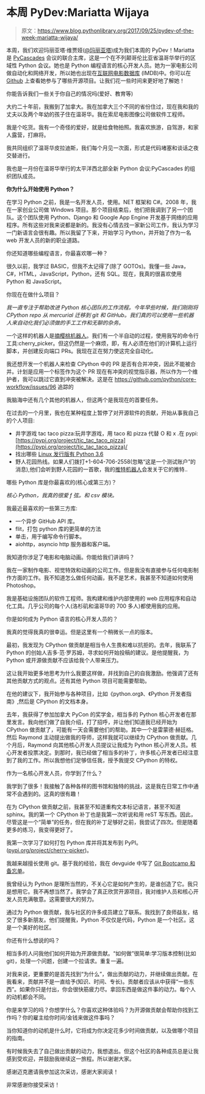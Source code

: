 # 本周 PyDev:Mariatta Wijaya

> 原文：<https://www.blog.pythonlibrary.org/2017/09/25/pydev-of-the-week-mariatta-wijaya/>

本周，我们欢迎玛丽亚塔·维贾娅([@玛丽亚塔](https://twitter.com/mariatta))成为我们本周的 PyDev！Mariatta 是 [PyCascades](https://www.pycascades.com/) 会议的联合主席，这是一个在不列颠哥伦比亚省温哥华举行的区域性 Python 会议。她也是 Python 编程语言的核心开发人员。她为一家电影公司做自动化和网络开发，所以她也出现在[互联网电影数据库](http://www.imdb.com/name/nm7641957/) (IMDB)中。你可以在 [Github](https://github.com/mariatta) 上查看她参与了哪些开源项目。让我们花一些时间来更好地了解她！

你能告诉我们一些关于你自己的情况吗(爱好、教育等)

大约二十年前，我搬到了加拿大。我在加拿大三个不同的省份住过，现在我和我的丈夫以及两个年幼的孩子住在温哥华。我在索尼电影图像公司做软件工程师。

我是个吃货。我有一个奇怪的爱好，就是给食物拍照。我喜欢旅游，自驾游，和家人露营，打麻将。

我共同组织了温哥华皮拉迪斯，我们每个月见一次面，形式是代码堵塞和谈话之夜交替进行。

我也是一月份在温哥华举行的太平洋西北部全新 Python 会议:PyCascades 的组织团队成员。

**你为什么开始使用 Python？**

在学习 Python 之前，我是一名开发人员，使用。NET 框架和 C#。2008 年，我在一家创业公司做 Windows 项目。那个项目结束后，他们把我调到了另一个团队。这个团队使用 Python、Django 和 Google App Engine 开发基于网络的应用程序。所有这些对我来说都是新的。我没有心情去找一家新公司工作，我认为学习一门新语言会很有趣。所以我留了下来，开始学习 Python，并开始了作为一名 web 开发人员的新的职业道路。

你还知道哪些编程语言，你最喜欢哪一种？

很久以前，我学过 BASIC，但我不太记得了(除了 GOTOs)。我懂一些 Java，C#，HTML，JavaScript，Python，还有 SQL。现在，我真的很喜欢使用 Python 和 JavaScript。

你现在在做什么项目？

*我一直专注于帮助改进 Python 核心团队的工作流程。今年早些时候，我们刚刚将 CPython repo 从 mercurial 迁移到 git 和 GitHub。我们真的可以使用一些机器人来自动化我们必须做的手工工作和无聊的杂务。*

一个这样的机器人是[摘樱桃机器人](https://github.com/python/core-workflow/issues/8)。我们有一个半自动的过程，使用我写的命令行工具:cherry_picker。但这仍然是一个麻烦，即，有人必须在他们的计算机上运行脚本，并创建反向端口 PRs。我现在正在努力使这完全自动化。

我还想开发一个机器人来检查 CPython 中的 PR 是否有合并冲突，因此不能被合并。计划是应用一个标签作为这个 PR 现在有冲突的视觉指示器，所以作为一个维护者，我可以跳过它直到冲突被解决。这是在 https://github.com/python/core-workflow/issues/96 追踪的

我脑海中还有几个其他的机器人，但这两个是我现在的首要任务。

在过去的一个月里，我也在某种程度上暂停了对开源软件的贡献，开始从事我自己的个人项目:

*   井字游戏 tac taco pizza:玩井字游戏，用 taco 和 pizza 代替 O 和 x .在 pypi:[https://pypi.org/project/tic_tac_taco_pizza](https://pypi.org/project/tic_tac_taco_pizza)/
*   找出哪些 [Linux 发行版有 Python 3.6](https://github.com/Mariatta/python_versions_and_distros)
*   野人花园热线。如果人们拨打+1-604-706-2558(忽略“这是一个测试账户”的消息),他们会听到野人花园的一首歌，我的[推特机器人](https://twitter.com/sg_hotline_bot)会发关于它的推特..

哪些 Python 库是你最喜欢的(核心或第三方)？

*核心 Python，我真的很爱 f 弦。和 csv 模块。*

我最近最喜欢的一些第三方库:

*   一个异步 GitHub API 库。
*   flit，打包 python 库的更简单的方法
*   单击，用于编写命令行脚本。
*   aiohttp，asyncio http 服务器和客户端。

我知道你涉足了电影和电脑动画。你能给我们讲讲吗？

我在一家制作电影、视觉特效和动画的公司工作。但是我没有直接参与任何电影制作方面的工作。我不知道怎么做任何动画，我不是艺术，我甚至不知道如何使用 Photoshop。

我是基础设施团队的软件工程师。我构建和维护内部使用的 web 应用程序和自动化工具。几乎公司的每个人(洛杉矶和温哥华的 700 多人)都使用我的应用。

你是如何成为 Python 语言的核心开发人员的？

我真的觉得我真的很幸运。但是这里有一个稍微长一点的版本。

最初，我发现为 CPython 做贡献是相当令人生畏和难以抗拒的。去年，我联系了 Python 的创始人吉多·范·罗苏姆，寻求如何开始投稿的建议。是他提醒我，为 Python 或开源做贡献不应该给我个人带来压力。

这让我开始更多地思考为什么我要这样做，并找到自己的自我激励。他强调了还有其他贡献方式的观点。还有其他 Python 项目可能需要帮助。

在他的建议下，我开始参与各种项目，比如《python.org》、《Python 开发者指南》,然后是 CPython 的文档本身。

去年，我获得了参加加拿大 PyCon 的奖学金，相当多的 Python 核心开发者在那里发言。我向他们做了自我介绍，打了招呼，并让他们知道我已经开始为 CPython 做贡献了，可能有一天会需要他们的帮助。其中一个是雷蒙德·赫廷格。然后 Raymond 主动提出做我的导师，这样我就可以继续为 CPython 做贡献。几个月后，Raymond 向其他核心开发人员提议让我成为 Python 核心开发人员。核心开发者投票决定。到那时，我已经做了相当多的补丁，许多核心开发者已经注意到了我的工作。所以我想他们足够信任我，授予我提交 CPython 的特权。

作为一名核心开发人员，你学到了什么？

我学到了很多！我接触了各种各样的图书馆和独特的挑战，这是我在日常工作中通常不会遇到的。这真的很有趣！

在为 CPython 做贡献之前，我甚至不知道重构文本标记语言，甚至不知道 sphinx。我的第一个 CPython 补丁也是我第一次听说和用 reST 写东西。因此，尽管这是一个“简单”的任务，但在我的补丁足够好之前，我尝试了四次。但是随着更多的练习，我变得更好了。

我第一次学习了如何打包 Python 库并将其发布到 PyPI。([pypi.org/project/cherry-picker](http://pypi.org/project/cherry-picker))。

我越来越擅长使用 git。基于我的经验，我在 devguide 中写了 [Git Bootcamp 和备忘单](https://devguide.python.org/gitbootcamp/)。

我曾经认为 Python 是理所当然的，不关心它是如何产生的，是谁创造了它。我只是想用它。我不再想当然了。我学会了真正欣赏开源项目，我对维护人员和核心开发人员充满敬意。这需要很大的努力。

通过为 Python 做贡献，我与社区的许多成员建立了联系。我找到了良师益友，结交了很多新朋友。他们提醒我，Python 不仅仅是代码，Python 是一个社区。这是一个美好的社区。

你还有什么想说的吗？

相当多的人问我他们如何开始为开源做贡献。“如何做”很简单:学习版本控制(比如 git)，处理一个问题，创建一个拉请求。重复一遍。

对我来说，更重要的是首先找到“为什么”，做出贡献的动力，并继续做出贡献。在我看来，贡献并不是一直给予(知识、时间、专长)。贡献者应该从中获得“一些东西”。如果你只是付出，你会很快筋疲力尽。拿回东西是做这件事的动力。每个人的动机都会不同。

你是来学习的吗？你想学什么？你喜欢这种体验吗？为开源做贡献会帮助你找到工作吗？你的雇主给你时间/金钱来做这件事吗？

当你知道你的动机是什么时，它将成为你决定花多少时间做贡献，以及做哪个项目的指南。

有时候我失去了自己做出贡献的动力，我想退出。但这个社区的各种成员总是让我感到受欢迎，并鼓励我继续这一旅程。所以谢谢大家。

感谢迈克邀请我参加这次采访，感谢大家阅读！

非常感谢你接受采访！